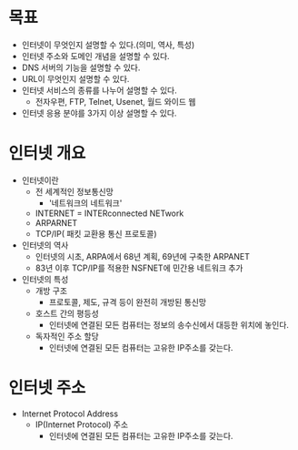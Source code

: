 # 목표
- 인터넷이 무엇인지 설명할 수 있다.(의미, 역사, 특성)
- 인터넷 주소와 도메인 개념을 설명할 수 있다.
- DNS 서버의 기능을 설명할 수 있다.
- URL이 무엇인지 설명할 수 있다.
- 인터넷 서비스의 종류를 나누어 설명할 수 있다.
    - 전자우편, FTP, Telnet, Usenet, 월드 와이드 웹
- 인터넷 응용 분야를 3가지 이상 설명할 수 있다.

# 인터넷 개요
- 인터넷이란
    - 전 세계적인 정보통신망
        - '네트워크의 네트워크'
    - INTERNET = INTERconnected NETwork
    - ARPARNET
    - TCP/IP( 패킷 교환용 통신 프로토콜)
- 인터넷의 역사
    - 인터넷의 시초, ARPA에서 68년 계획, 69년에 구축한 ARPANET
    - 83년 이후 TCP/IP를 적용한 NSFNET에 민간용 네트워크 추가
- 인터넷의 특성
    - 개방 구조
        - 프로토콜, 제도, 규격 등이 완전히 개방된 통신망
    - 호스트 간의 평등성
        - 인터넷에 연결된 모든 컴퓨터는 정보의 송수신에서 대등한 위치에 놓인다.
    - 독자적인 주소 할당
        - 인터넷에 연결된 모든 컴퓨터는 고유한 IP주소를 갖는다.

# 인터넷 주소
- Internet Protocol Address
    - IP(Internet Protocol) 주소
        - 인터넷에 연결된 모든 컴퓨터는 고유한 IP주소를 갖는다.